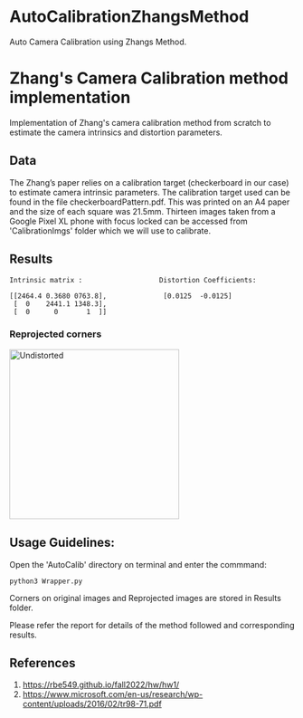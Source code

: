 # AutoCalibrationZhangsMethod
Auto Camera Calibration using Zhangs Method.


# Zhang's Camera Calibration method implementation
Implementation of Zhang's camera calibration method from scratch to estimate the camera intrinsics and distortion parameters.


## Data
The Zhang’s paper relies on a calibration target (checkerboard in our case) to estimate camera intrinsic parameters. The calibration target used can be found in the file checkerboardPattern.pdf. This was printed on an A4 paper and the size of each square was 21.5mm. Thirteen images taken from a Google Pixel XL phone with focus locked can be accessed from 'CalibrationImgs' folder which we will use to calibrate.

## Results
                   
```
Intrinsic matrix :                   Distortion Coefficients:

[[2464.4 0.3680 0763.8],              [0.0125  -0.0125]
 [  0    2441.1 1348.3],
 [  0      0       1  ]]
```

### Reprojected corners

<img src="Results/Reprojected_corners/reprojected_corners1.png"  align="center" alt="Undistorted" length = "200" width="300"/>


## Usage Guidelines:

Open the 'AutoCalib' directory on terminal and enter the commmand:

```
python3 Wrapper.py
```

Corners on original images and Reprojected images are stored in Results folder.

Please refer the report for details of the method followed and corresponding results.


## References

1. https://rbe549.github.io/fall2022/hw/hw1/
2. https://www.microsoft.com/en-us/research/wp-content/uploads/2016/02/tr98-71.pdf
